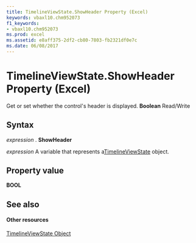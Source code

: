 ```yaml
---
title: TimelineViewState.ShowHeader Property (Excel)
keywords: vbaxl10.chm952073
f1_keywords:
- vbaxl10.chm952073
ms.prod: excel
ms.assetid: e8aff375-2df2-cb80-7803-fb2321df0e7c
ms.date: 06/08/2017
---
```



# TimelineViewState.ShowHeader Property (Excel)

Get or set whether the control's header is displayed. **Boolean** Read/Write


## Syntax

 _expression_ . **ShowHeader**

 _expression_ A variable that represents a[TimelineViewState](timelineviewstate-object-excel.md) object.


## Property value

 **BOOL**


## See also


#### Other resources



[TimelineViewState Object](timelineviewstate-object-excel.md)

